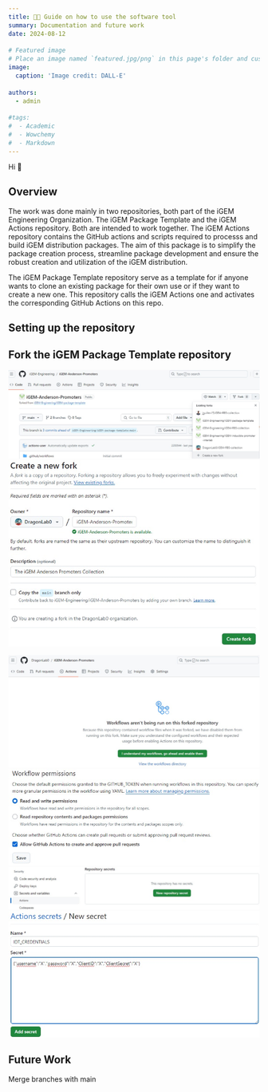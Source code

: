 ```yaml
---
title: 🧑‍💻️ Guide on how to use the software tool
summary: Documentation and future work
date: 2024-08-12

# Featured image
# Place an image named `featured.jpg/png` in this page's folder and customize its options here.
image:
  caption: 'Image credit: DALL-E'

authors:
  - admin

#tags:
#  - Academic
#  - Wowchemy
#  - Markdown 
---
```


Hi 👋

## Overview
The work was done mainly in two repositories, both part of the iGEM Engineering Organization. The iGEM Package Template and the iGEM Actions repository. Both are intended to work together. The iGEM Actions repository contains the GitHub actions and scripts required to processs and build iGEM distribution packages.
The aim of this package is to simplify the package creation process, streamline package development and ensure the robust creation and utilization of the iGEM distribution.

The iGEM Package Template repository serve as a template for if anyone wants to clone an existing package for their own use or if they want to create a new one. This repository calls the iGEM Actions one and activates the corresponding GitHub Actions on this repo.

## Setting up the repository
## Fork the iGEM Package Template repository

![Fork 1](fork1.jpg)
![Fork 2](fork2.jpg)


![Allow workflow](allow_workflow.jpg)
![Workflow permissions](workflow_permissions.jpg)
![Secrets 1](secrets1.jpg)
![Secrets 2](secrets2.jpg)


## Future Work

Merge branches with main
